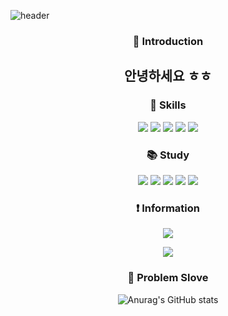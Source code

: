 ![header](https://capsule-render.vercel.app/api?type=slice&color=A100FF&height=200&section=header&text=Hello&fontAlign=80&fontAlignY=17&fontColor=ffffff&fontSize=90&desc=I'M%20SeungSoo&descAlign=79&descAlignY=43&descSize=30&rotate=13)
<div align = center>
    
### :runner: Introduction
## 안녕하세요 ㅎㅎ
### :floppy_disk: Skills
<img src="https://img.shields.io/badge/자바스크립트-F7DF1E?style=flat&logo=javascript&logoColor=white"/>
<img src="https://img.shields.io/badge/리액트-61DAFB?style=flat&logo=react&logoColor=white"/>
   <img src="https://img.shields.io/badge/깃허브-181717?style=flat&logo=github&logoColor=white"/>
   <img src="https://img.shields.io/badge/피그마-F24E1E?style=flat&logo=figma&logoColor=white"/>
   <img src="https://img.shields.io/badge/MySQL-4479A1?style=flat&logo=mysql&logoColor=white"/>
</div>
<div align = center>
    
### :books: Study

  <img src="https://img.shields.io/badge/자바스크립트-F7DF1E?style=flat&logo=javascript&logoColor=white"/>
   <img src="https://img.shields.io/badge/리액트-61DAFB?style=flat&logo=react&logoColor=white"/>
   <img src="https://img.shields.io/badge/깃허브-181717?style=flat&logo=github&logoColor=white"/>
   <img src="https://img.shields.io/badge/피그마-F24E1E?style=flat&logo=figma&logoColor=white"/>
   <img src="https://img.shields.io/badge/MySQL-4479A1?style=flat&logo=mysql&logoColor=white"/>
</div>

<div align = center>
    
### :exclamation: Information

<a href="https://www.notion.so/yunjinius/73e2dace812d4b4d856964d9c77b1bd1" >  
        <img src="https://img.shields.io/badge/나의 정보-000000?style=flat&logo=notion&logoColor=white"/> </a>

<a href="mailto:bnj021212@gmail.com"><img src="https://img.shields.io/badge/메일-EA4335?style=flat-square&logo=gmail&logoColor=white&link=mailto:bnj021212@gmail.com"/></a>

</div>

<div align = center>
    
### :key: Problem Slove

![Anurag's GitHub stats](https://github-readme-stats.vercel.app/api?username=costudying&show_icons=true&theme=dark)   

</div>





   


